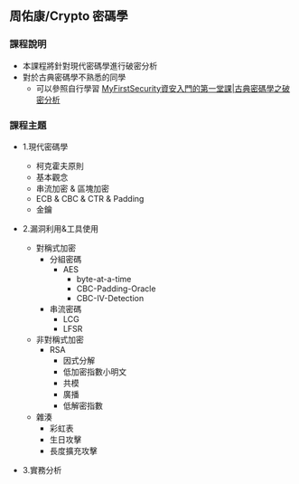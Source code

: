 ## 周佑康/Crypto 密碼學
### 課程說明
- 本課程將針對現代密碼學進行破密分析
- 對於古典密碼學不熟悉的同學
  - 可以參照自行學習 [MyFirstSecurity資安入門的第一堂課|古典密碼學之破密分析](https://github.com/MyFirstSecurity2020/20230301)

### 課程主題
- 1.現代密碼學
    - 柯克霍夫原則
    - 基本觀念
    - 串流加密 & 區塊加密
    - ECB & CBC & CTR & Padding
    - 金鑰
      
- 2.漏洞利用&工具使用
    - 對稱式加密
        - 分組密碼     
            - AES
                - byte-at-a-time
                - CBC-Padding-Oracle
                - CBC-IV-Detection
        - 串流密碼
            - LCG
            - LFSR
    - 非對稱式加密
        - RSA
            - 因式分解
            - 低加密指數小明文
            - 共模
            - 廣播
            - 低解密指數   
    - 雜湊
        - 彩虹表
        - 生日攻擊
        - 長度擴充攻擊
- 3.實務分析
